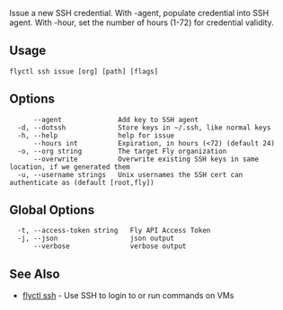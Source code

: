 Issue a new SSH credential. With -agent, populate credential
into SSH agent. With -hour, set the number of hours (1-72) for credential
validity.

## Usage
~~~
flyctl ssh issue [org] [path] [flags]
~~~

## Options

~~~
      --agent              Add key to SSH agent
  -d, --dotssh             Store keys in ~/.ssh, like normal keys
  -h, --help               help for issue
      --hours int          Expiration, in hours (<72) (default 24)
  -o, --org string         The target Fly organization
      --overwrite          Overwrite existing SSH keys in same location, if we generated them
  -u, --username strings   Unix usernames the SSH cert can authenticate as (default [root,fly])
~~~

## Global Options

~~~
  -t, --access-token string   Fly API Access Token
  -j, --json                  json output
      --verbose               verbose output
~~~

## See Also

* [flyctl ssh](/docs/flyctl/ssh/)	 - Use SSH to login to or run commands on VMs

